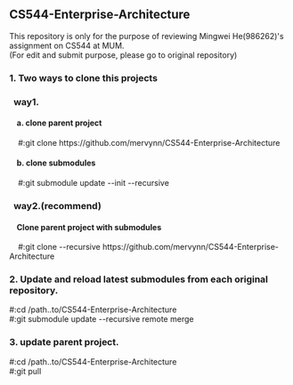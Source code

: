 ## CS544-Enterprise-Architecture
This repository is only for the purpose of reviewing Mingwei He(986262)'s assignment on CS544 at MUM.<br/>
(For edit and submit purpose, please go to original repository)

<h3> 1. Two ways to clone this projects</h3>
<h3>&nbsp;&nbsp;way1.</h3>
<h4>&nbsp;&nbsp;&nbsp;&nbsp;a. clone parent project</h4>
&nbsp;&nbsp;&nbsp;&nbsp;#:git clone https://github.com/mervynn/CS544-Enterprise-Architecture
<h4>&nbsp;&nbsp;&nbsp;&nbsp;b. clone submodules</h4>
&nbsp;&nbsp;&nbsp;&nbsp;#:git submodule update --init --recursive

<h3>&nbsp;&nbsp;way2.(recommend)</h3>
<h4>&nbsp;&nbsp;&nbsp;&nbsp;Clone parent project with submodules</h4>
&nbsp;&nbsp;&nbsp;&nbsp;#:git clone --recursive https://github.com/mervynn/CS544-Enterprise-Architecture

<h3>2. Update and reload latest submodules from each original repository.</h3>
#:cd /path..to/CS544-Enterprise-Architecture<br/>
#:git submodule update --recursive remote merge

<h3>3. update parent project.</h3>
#:cd /path..to/CS544-Enterprise-Architecture<br/>
#:git pull
